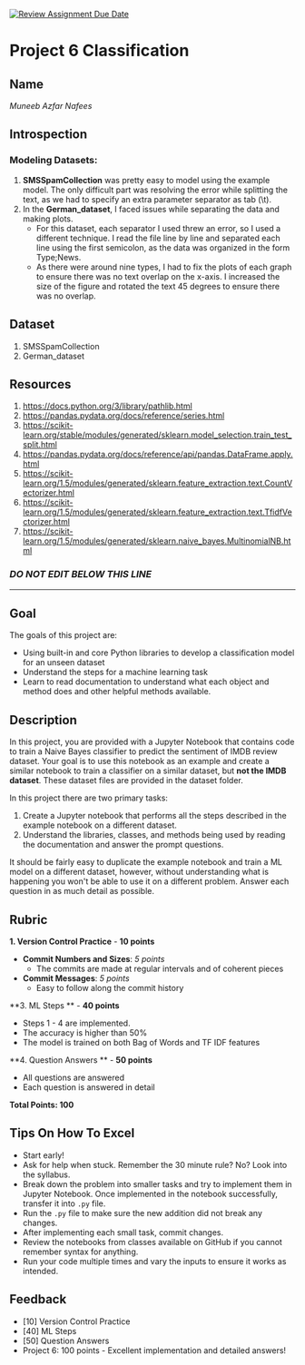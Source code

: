 [![Review Assignment Due Date](https://classroom.github.com/assets/deadline-readme-button-22041afd0340ce965d47ae6ef1cefeee28c7c493a6346c4f15d667ab976d596c.svg)](https://classroom.github.com/a/0C7hcwxP)
# Project 6 Classification

## Name

_Muneeb Azfar Nafees_

## Introspection

### Modeling Datasets:
1. **SMSSpamCollection** was pretty easy to model using the example model. The only difficult part was resolving the error while splitting the text, as we had to specify an extra parameter separator as tab (\t).
2. In the **German_dataset**, I faced issues while separating the data and making plots.
    - For this dataset, each separator I used threw an error, so I used a different technique. I read the file line by line and separated each line using the first semicolon, as the data was organized in the form Type;News.
    - As there were around nine types, I had to fix the plots of each graph to ensure there was no text overlap on the x-axis. I increased the size of the figure and rotated the text 45 degrees to ensure there was no overlap.

## Dataset
1. SMSSpamCollection
2. German_dataset

## Resources
1. https://docs.python.org/3/library/pathlib.html
2. https://pandas.pydata.org/docs/reference/series.html
3. https://scikit-learn.org/stable/modules/generated/sklearn.model_selection.train_test_split.html
4. https://pandas.pydata.org/docs/reference/api/pandas.DataFrame.apply.html
5. https://scikit-learn.org/1.5/modules/generated/sklearn.feature_extraction.text.CountVectorizer.html
6. https://scikit-learn.org/1.5/modules/generated/sklearn.feature_extraction.text.TfidfVectorizer.html
7. https://scikit-learn.org/1.5/modules/generated/sklearn.naive_bayes.MultinomialNB.html


### *DO NOT EDIT BELOW THIS LINE*
---

## Goal

The goals of this project are:

* Using built-in and core Python libraries to develop a classification model for an unseen dataset
* Understand the steps for a machine learning task
* Learn to read documentation to understand what each object and method does and other helpful methods available.

## Description

In this project, you are provided with a Jupyter Notebook that contains code to train a Naive Bayes classifier to predict the sentiment of IMDB review dataset. Your goal is to use this notebook as an example and create a similar notebook to train a classifier on a similar dataset, but **not the IMDB dataset**. These dataset files are provided in the dataset folder.

In this project there are two primary tasks:

1. Create a Jupyter notebook that performs all the steps described in the example notebook on a different dataset.
2. Understand the libraries, classes, and methods being used by reading the documentation and answer the prompt questions.

It should be fairly easy to duplicate the example notebook and train a ML model on a different dataset, however, without understanding what is happening you won't be able to use it on a different problem. Answer each question in as much detail as possible. 


## Rubric

**1. Version Control Practice** - **10 points**

- **Commit Numbers and Sizes**: *5 points*
  - The commits are made at regular intervals and of coherent pieces 
- **Commit Messages**: *5 points*
  - Easy to follow along the commit history

**3. ML Steps ** - **40 points**

- Steps 1 - 4 are implemented.
- The accuracy is higher than 50%
- The model is trained on both Bag of Words and TF IDF features

**4. Question Answers ** - **50 points**

- All questions are answered
- Each question is answered in detail

**Total Points: 100**

## Tips On How To Excel


* Start early!
* Ask for help when stuck. Remember the 30 minute rule? No? Look into the syllabus.
* Break down the problem into smaller tasks and try to implement them in Jupyter Notebook. Once implemented in the notebook successfully, transfer it into `.py` file.
* Run the `.py` file to make sure the new addition did not break any changes.
* After implementing each small task, commit changes.
* Review the notebooks from classes available on GitHub if you cannot remember syntax for anything.
* Run your code multiple times and vary the inputs to ensure it works as intended. 

## Feedback
- [10] Version Control Practice
- [40] ML Steps
- [50] Question Answers
- Project 6: 100 points - Excellent implementation and detailed answers!
